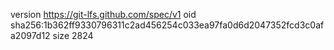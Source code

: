 version https://git-lfs.github.com/spec/v1
oid sha256:1b362ff9330796311c2ad456254c033ea97fa0d6d2047352fcd3c0afa2097d12
size 2824
